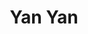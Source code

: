 ---
layout: page
title: Yan Yan
order: 2012-09
grad_date: 'Sept 2012'
lastname: Yan
description: PhD Graduate
importance: 1
category: work
current: false 
position: Graduate
current_pos: Yahoo! Labs
Thesis: Learning from Imperfect and Related Labels 
---